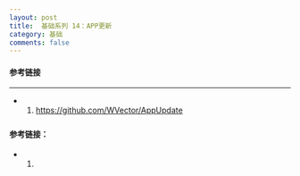 ```yaml
---
layout: post
title:  基础系列 14：APP更新
category: 基础
comments: false
---
```


#### 参考链接
 ---
 
 * 1. <https://github.com/WVector/AppUpdate>

 
 
#####  
 
 
#### 参考链接：
 
* 1.  
 
 
 
 
 
 
 
 
 
 
 
 
 
 
 
 